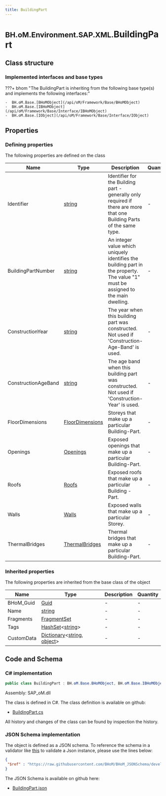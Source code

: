 ```yaml
---
title: BuildingPart
---
```


# <small>BH.oM.Environment.SAP.XML.</small>**BuildingPart**



## Class structure

### Implemented interfaces and base types

???+ bhom "The BuildingPart is inheriting from the following base type(s) and implements the following interfaces:"

    -  BH.oM.Base.[BHoMObject](/api/oM/Framework/Base/BHoMObject)
    -  BH.oM.Base.[IBHoMObject](/api/oM/Framework/Base/Interface/IBHoMObject)
    -  BH.oM.Base.[IObject](/api/oM/Framework/Base/Interface/IObject)


## Properties



### Defining properties

The following properties are defined on the class

| Name             | Type             | Description      | Quantity         |
|------------------|------------------|------------------|------------------|
| Identifier | [string](https://learn.microsoft.com/en-us/dotnet/api/System.String?view=netstandard-2.0) | Identifier for the Building part - generally only required if there are more that one Building Parts of the same type. | - |
| BuildingPartNumber | [string](https://learn.microsoft.com/en-us/dotnet/api/System.String?view=netstandard-2.0) | An integer value which uniquely identifies the building part in the property.  The value "1" must be assigned to the main dwelling. | - |
| ConstructionYear | [string](https://learn.microsoft.com/en-us/dotnet/api/System.String?view=netstandard-2.0) | The year when this building part was constructed.  Not used if 'Construction-Age-Band' is used. | - |
| ConstructionAgeBand | [string](https://learn.microsoft.com/en-us/dotnet/api/System.String?view=netstandard-2.0) | The age band when this building part was constructed.  Not used if 'Construction-Year' is used. | - |
| FloorDimensions | [FloorDimensions](/api/oM/Adapter/Environment/XML/FloorDimensions) | Storeys that make up a particular Building-Part. | - |
| Openings | [Openings](/api/oM/Adapter/Environment/XML/Openings) | Exposed openings that make up a particular Building-Part. | - |
| Roofs | [Roofs](/api/oM/Adapter/Environment/XML/Roofs) | Exposed roofs that make up a particular Building - Part. | - |
| Walls | [Walls](/api/oM/Adapter/Environment/XML/Walls) | Exposed walls that make up a particular Storey. | - |
| ThermalBridges | [ThermalBridges](/api/oM/Adapter/Environment/XML/ThermalBridges) | Thermal bridges that make up a particular Building-Part. | - |


### Inherited properties
The following properties are inherited from the base class of the object

| Name             | Type             | Description      | Quantity         |
|------------------|------------------|------------------|------------------|
| BHoM_Guid | [Guid](https://learn.microsoft.com/en-us/dotnet/api/System.Guid?view=netstandard-2.0) | - | - |
| Name | [string](https://learn.microsoft.com/en-us/dotnet/api/System.String?view=netstandard-2.0) | - | - |
| Fragments | [FragmentSet](/api/oM/Framework/Base/FragmentSet) | - | - |
| Tags | [HashSet](https://learn.microsoft.com/en-us/dotnet/api/System.Collections.Generic.HashSet-1?view=netstandard-2.0)&lt;[string](https://learn.microsoft.com/en-us/dotnet/api/System.String?view=netstandard-2.0)&gt; | - | - |
| CustomData | [Dictionary](https://learn.microsoft.com/en-us/dotnet/api/System.Collections.Generic.Dictionary-2?view=netstandard-2.0)&lt;[string](https://learn.microsoft.com/en-us/dotnet/api/System.String?view=netstandard-2.0), [object](https://learn.microsoft.com/en-us/dotnet/api/System.Object?view=netstandard-2.0)&gt; | - | - |


## Code and Schema

### C# implementation

``` C# title="C#"
public class BuildingPart : BH.oM.Base.BHoMObject, BH.oM.Base.IBHoMObject, BH.oM.Base.IObject
```

Assembly: SAP_oM.dll

The class is defined in C#. The class definition is available on github:

- [BuildingPart.cs](https://github.com/BHoM/SAP_Toolkit/blob/develop/SAP_oM/XML\BuildingPart.cs)

All history and changes of the class can be found by inspection the history.
### JSON Schema implementation

The object is defined as a JSON schema. To reference the schema in a validator like [this](https://www.jsonschemavalidator.net/) to validate a Json instance, please use the lines below:

``` json title="JSON Schema"
{
 "$ref" : "https://raw.githubusercontent.com/BHoM/BHoM_JSONSchema/develop/SAP_oM/SAP/XML/BuildingPart.json"
}
```

The JSON Schema is available on github here:

- [BuildingPart.json](https://github.com/BHoM/BHoM_JSONSchema/blob/develop/SAP_oM/SAP/XML/BuildingPart.json)

